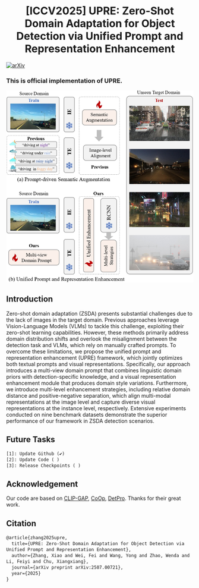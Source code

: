 <h1 align="center">
[ICCV2025] UPRE: Zero-Shot Domain Adaptation for Object Detection via Unified Prompt
and Representation Enhancement
</h1>

[![arXiv](http://img.shields.io/badge/cs.CV-arXiv%3A2503.06132-B31B1B.svg)](https://arxiv.org/abs/2507.00721)  
### This is official implementation of UPRE.

<div align="center">
  <img src="figures/Fig1.jpg" alt="Motivation of the method" width="600">
</div>

<!-- Converge much faster just with weight initialization from pretrain. 
![Overview of the proposed framework](figures/Fig2.jpg) -->

## Introduction
Zero-shot domain adaptation (ZSDA) presents substantial challenges due to the lack of images in the target domain. Previous approaches leverage Vision-Language Models (VLMs) to tackle this challenge, exploiting their zero-shot learning capabilities. However, these methods primarily address domain distribution shifts and overlook the misalignment between the detection task and VLMs, which rely on manually crafted prompts. To overcome these limitations, we propose the unified prompt and representation enhancement (UPRE) framework, which jointly optimizes both textual prompts and visual representations. Specifically, our approach introduces a multi-view domain prompt that combines linguistic domain priors with detection-specific knowledge, and a visual representation enhancement module that produces domain style variations. Furthermore, we introduce multi-level enhancement strategies, including relative domain distance and positive-negative separation, which align multi-modal representations at the image level and capture diverse visual representations at the instance level, respectively. Extensive experiments conducted on nine benchmark datasets demonstrate the superior performance of our framework in ZSDA detection scenarios.




## Future Tasks
```
[1]: Update Github (✔️)
[2]: Update Code ( )
[3]: Release Checkpoints ( )
```


## Acknowledgement

Our  code are based on  [CLIP-GAP](https://github.com/vidit09/domaingen), [CoOp](https://github.com/KaiyangZhou/CoOp), [DetPro](https://github.com/dyabel/detpro). Thanks for their great work.

## Citation
```
@article{zhang2025upre,
  title={UPRE: Zero-Shot Domain Adaptation for Object Detection via Unified Prompt and Representation Enhancement},
  author={Zhang, Xiao and Wei, Fei and Wang, Yong and Zhao, Wenda and Li, Feiyi and Chu, Xiangxiang},
  journal={arXiv preprint arXiv:2507.00721},
  year={2025}
}
```